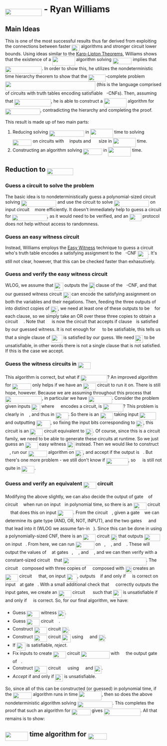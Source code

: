 # <img src="/notes/papers/tex/c464c32159fb6b1c835b3a18e61d617b.svg?invert_in_darkmode&sanitize=true" align=middle width=117.41940374999999pt height=22.831056599999986pt/> - Ryan Williams

## Main Ideas

This is one of the most successful results thus far derived from exploiting the connections between faster <img src="/notes/papers/tex/95d4aeb7638140fd70ba48c1d0a76c2d.svg?invert_in_darkmode&sanitize=true" align=middle width=25.890204449999988pt height=20.09134050000002pt/> algorithms and stronger circuit lower bounds.  Using ideas similar to the [Karp-Lipton Theorems](https://matthewkatzman.github.io/notes/background/karpLipton.html), Williams shows that the existence of a <img src="/notes/papers/tex/580d2dd5f5e10006692ef30c167f899b.svg?invert_in_darkmode&sanitize=true" align=middle width=72.96195554999998pt height=29.190975000000005pt/> algorithm solving <img src="/notes/papers/tex/e7580cf94f7e56cdc50b4caab1ea57d6.svg?invert_in_darkmode&sanitize=true" align=middle width=60.410476499999994pt height=20.09134050000002pt/> implies that <img src="/notes/papers/tex/c464c32159fb6b1c835b3a18e61d617b.svg?invert_in_darkmode&sanitize=true" align=middle width=117.41940374999999pt height=22.831056599999986pt/>.  In order to show this, he utilizes the nondeterministic time hierarchy theorem to show that the <img src="/notes/papers/tex/3262497f78af8a499e76e85f7bdb9422.svg?invert_in_darkmode&sanitize=true" align=middle width=54.42894764999999pt height=22.55708729999998pt/>-complete problem <img src="/notes/papers/tex/6bab82e097333608b39a4f0318a259f0.svg?invert_in_darkmode&sanitize=true" align=middle width=289.35310305pt height=29.190975000000005pt/> (this is the language comprised of circuits with truth tables encoding satisfiable <img src="/notes/papers/tex/5dc642f297e291cfdde8982599601d7e.svg?invert_in_darkmode&sanitize=true" align=middle width=8.219209349999991pt height=21.18721440000001pt/>-CNFs).  Then, assuming that <img src="/notes/papers/tex/94fdaf8e26e648fb2cf841509b689fa2.svg?invert_in_darkmode&sanitize=true" align=middle width=117.41940374999999pt height=22.55708729999998pt/>, he is able to construct a <img src="/notes/papers/tex/e119a75a614a5a9010358e2c22694996.svg?invert_in_darkmode&sanitize=true" align=middle width=72.2355678pt height=28.92981300000002pt/> algorithm for <img src="/notes/papers/tex/c9142515ff708cd84adf6c3fa602afce.svg?invert_in_darkmode&sanitize=true" align=middle width=112.19088374999998pt height=20.09134050000002pt/>, contradicting the hierarchy and completing the proof.

This result is made up of two main parts:

1. Reducing solving <img src="/notes/papers/tex/c9142515ff708cd84adf6c3fa602afce.svg?invert_in_darkmode&sanitize=true" align=middle width=112.19088374999998pt height=20.09134050000002pt/> in <img src="/notes/papers/tex/580d2dd5f5e10006692ef30c167f899b.svg?invert_in_darkmode&sanitize=true" align=middle width=72.96195554999998pt height=29.190975000000005pt/> time to solving <img src="/notes/papers/tex/e7580cf94f7e56cdc50b4caab1ea57d6.svg?invert_in_darkmode&sanitize=true" align=middle width=60.410476499999994pt height=20.09134050000002pt/> on circuits with <img src="/notes/papers/tex/55a049b8f161ae7cfeb0197d75aff967.svg?invert_in_darkmode&sanitize=true" align=middle width=9.86687624999999pt height=14.15524440000002pt/> inputs and <img src="/notes/papers/tex/caffed0f63065b42501fe6d23e50bbf9.svg?invert_in_darkmode&sanitize=true" align=middle width=17.132905349999987pt height=27.91243950000002pt/> size in <img src="/notes/papers/tex/580d2dd5f5e10006692ef30c167f899b.svg?invert_in_darkmode&sanitize=true" align=middle width=72.96195554999998pt height=29.190975000000005pt/> time.
2. Constructing an algorithm solving <img src="/notes/papers/tex/e7580cf94f7e56cdc50b4caab1ea57d6.svg?invert_in_darkmode&sanitize=true" align=middle width=60.410476499999994pt height=20.09134050000002pt/> in <img src="/notes/papers/tex/580d2dd5f5e10006692ef30c167f899b.svg?invert_in_darkmode&sanitize=true" align=middle width=72.96195554999998pt height=29.190975000000005pt/> time.

## Reduction to <img src="/notes/papers/tex/a80f5ecaa8042cd91d0c3c3d8c2a99b0.svg?invert_in_darkmode&sanitize=true" align=middle width=83.74385084999999pt height=22.55708729999998pt/>

### Guess a circuit to solve the problem

The basic idea is to nondeterministically guess a polynomial-sized circuit solving <img src="/notes/papers/tex/c9142515ff708cd84adf6c3fa602afce.svg?invert_in_darkmode&sanitize=true" align=middle width=112.19088374999998pt height=20.09134050000002pt/> and use the circuit to solve <img src="/notes/papers/tex/c9142515ff708cd84adf6c3fa602afce.svg?invert_in_darkmode&sanitize=true" align=middle width=112.19088374999998pt height=20.09134050000002pt/> on input circuit <img src="/notes/papers/tex/332cc365a4987aacce0ead01b8bdcc0b.svg?invert_in_darkmode&sanitize=true" align=middle width=9.39498779999999pt height=14.15524440000002pt/> more efficiently.  It doesn't immediately help to guess a circuit for <img src="/notes/papers/tex/c9142515ff708cd84adf6c3fa602afce.svg?invert_in_darkmode&sanitize=true" align=middle width=112.19088374999998pt height=20.09134050000002pt/>, as it would need to be verified, and an <img src="/notes/papers/tex/44ef1114da486eb37eea5ad4706dcb1a.svg?invert_in_darkmode&sanitize=true" align=middle width=38.03635109999999pt height=22.55708729999998pt/> protocol does not help without access to randomness.

### Guess an easy witness circuit

Instead, Williams employs the [Easy Witness](https://matthewkatzman.github.io/notes/papers/easyWitness.html) technique to guess a circuit who's truth table encodes a satisfying assignment to the <img src="/notes/papers/tex/5dc642f297e291cfdde8982599601d7e.svg?invert_in_darkmode&sanitize=true" align=middle width=8.219209349999991pt height=21.18721440000001pt/>-CNF <img src="/notes/papers/tex/083da1124b81d709f20f2575ae9138c3.svg?invert_in_darkmode&sanitize=true" align=middle width=34.06973294999999pt height=24.65753399999998pt/>.  It's still not clear, however, that this can be checked faster than exhasutively.

### Guess and verify the easy witness circuit

WLOG, we assume that <img src="/notes/papers/tex/8d41ab09ae7be76584ba0a0206c3aaae.svg?invert_in_darkmode&sanitize=true" align=middle width=27.843647699999988pt height=24.65753399999998pt/> outputs the <img src="/notes/papers/tex/2816079e0c533ee8a8148e5215141fe3.svg?invert_in_darkmode&sanitize=true" align=middle width=18.06055514999999pt height=27.91243950000002pt/> clause of the <img src="/notes/papers/tex/5dc642f297e291cfdde8982599601d7e.svg?invert_in_darkmode&sanitize=true" align=middle width=8.219209349999991pt height=21.18721440000001pt/>-CNF, and that our guessed witness circuit <img src="/notes/papers/tex/829155081bfc81fe0e227bcb9d85f0ec.svg?invert_in_darkmode&sanitize=true" align=middle width=22.979505449999987pt height=22.465723500000017pt/> can encode the satisfying assignment on both the variables and their negations.  Then, feeding the three outputs of <img src="/notes/papers/tex/332cc365a4987aacce0ead01b8bdcc0b.svg?invert_in_darkmode&sanitize=true" align=middle width=9.39498779999999pt height=14.15524440000002pt/> into distinct copies of <img src="/notes/papers/tex/829155081bfc81fe0e227bcb9d85f0ec.svg?invert_in_darkmode&sanitize=true" align=middle width=22.979505449999987pt height=22.465723500000017pt/>, we need at least one of these outputs to be <img src="/notes/papers/tex/034d0a6be0424bffe9a6e7ac9236c0f5.svg?invert_in_darkmode&sanitize=true" align=middle width=8.219209349999991pt height=21.18721440000001pt/> for each clause, so we simply take an OR over these three copies to obtain a circuit <img src="/notes/papers/tex/78ec2b7008296ce0561cf83393cb746d.svg?invert_in_darkmode&sanitize=true" align=middle width=14.06623184999999pt height=22.465723500000017pt/>.  Note that <img src="/notes/papers/tex/78ec2b7008296ce0561cf83393cb746d.svg?invert_in_darkmode&sanitize=true" align=middle width=14.06623184999999pt height=22.465723500000017pt/> is now the circuit that accepts if clause <img src="/notes/papers/tex/77a3b857d53fb44e33b53e4c8b68351a.svg?invert_in_darkmode&sanitize=true" align=middle width=5.663225699999989pt height=21.68300969999999pt/> is satisfied by our guessed witness.  It is not enough for <img src="/notes/papers/tex/78ec2b7008296ce0561cf83393cb746d.svg?invert_in_darkmode&sanitize=true" align=middle width=14.06623184999999pt height=22.465723500000017pt/> to be satisfiable, this tells us that a single clause of <img src="/notes/papers/tex/083da1124b81d709f20f2575ae9138c3.svg?invert_in_darkmode&sanitize=true" align=middle width=34.06973294999999pt height=24.65753399999998pt/> is satisfied by our guess.  We need <img src="/notes/papers/tex/b87e77f2609be78cb2c53d79f3503c69.svg?invert_in_darkmode&sanitize=true" align=middle width=25.02517214999999pt height=22.465723500000017pt/> to be unsatisfiable, in other words there is not a single clause that is not satisfied.  If this is the case we accept.

### Guess the witness circuits in <img src="/notes/papers/tex/28eff24ac0d17d1a919fe192b1b915f7.svg?invert_in_darkmode&sanitize=true" align=middle width=41.072846099999985pt height=22.55708729999998pt/>

This algorithm is correct, but what if <img src="/notes/papers/tex/a17cf7a047e98b90d06031b49d9b3654.svg?invert_in_darkmode&sanitize=true" align=middle width=84.96538379999998pt height=22.831056599999986pt/>?  An improved algorithm for <img src="/notes/papers/tex/e7580cf94f7e56cdc50b4caab1ea57d6.svg?invert_in_darkmode&sanitize=true" align=middle width=60.410476499999994pt height=20.09134050000002pt/> only helps if we have an <img src="/notes/papers/tex/28eff24ac0d17d1a919fe192b1b915f7.svg?invert_in_darkmode&sanitize=true" align=middle width=41.072846099999985pt height=22.55708729999998pt/> circuit to run it on.  There is still hope, however.  Because we are assuming throughout this process that <img src="/notes/papers/tex/94fdaf8e26e648fb2cf841509b689fa2.svg?invert_in_darkmode&sanitize=true" align=middle width=117.41940374999999pt height=22.55708729999998pt/>, in particular we have <img src="/notes/papers/tex/ee60ed589a44cddcdae677571b9630b6.svg?invert_in_darkmode&sanitize=true" align=middle width=75.91278089999999pt height=22.55708729999998pt/>.  Consider the problem given inputs <img src="/notes/papers/tex/916f0679823642ab7562419206bfad75.svg?invert_in_darkmode&sanitize=true" align=middle width=27.966501749999992pt height=22.465723500000017pt/> where <img src="/notes/papers/tex/9b325b9e31e85137d1de765f43c0f8bc.svg?invert_in_darkmode&sanitize=true" align=middle width=12.92464304999999pt height=22.465723500000017pt/> encodes a circuit, is <img src="/notes/papers/tex/f4272b724bec57f9e86ef14d41800725.svg?invert_in_darkmode&sanitize=true" align=middle width=64.49611739999999pt height=24.65753399999998pt/>?  This problem is clearly in <img src="/notes/papers/tex/a4cf30090cf9c69b2183d5a7e2b9e77c.svg?invert_in_darkmode&sanitize=true" align=middle width=12.92230829999999pt height=22.55708729999998pt/>, and thus in <img src="/notes/papers/tex/28eff24ac0d17d1a919fe192b1b915f7.svg?invert_in_darkmode&sanitize=true" align=middle width=41.072846099999985pt height=22.55708729999998pt/>.  So there is an <img src="/notes/papers/tex/28eff24ac0d17d1a919fe192b1b915f7.svg?invert_in_darkmode&sanitize=true" align=middle width=41.072846099999985pt height=22.55708729999998pt/> taking input <img src="/notes/papers/tex/d685be28f5dbcb008288cbc1f5d54d45.svg?invert_in_darkmode&sanitize=true" align=middle width=52.54192019999999pt height=24.65753399999998pt/> and outputting <img src="/notes/papers/tex/9cfa87d83204231f2cfadae5dc6a7189.svg?invert_in_darkmode&sanitize=true" align=middle width=45.236040299999985pt height=24.65753399999998pt/>, so fixing the input bits corresponding to <img src="/notes/papers/tex/829155081bfc81fe0e227bcb9d85f0ec.svg?invert_in_darkmode&sanitize=true" align=middle width=22.979505449999987pt height=22.465723500000017pt/>, this circuit is an <img src="/notes/papers/tex/28eff24ac0d17d1a919fe192b1b915f7.svg?invert_in_darkmode&sanitize=true" align=middle width=41.072846099999985pt height=22.55708729999998pt/> circuit equivalent to <img src="/notes/papers/tex/829155081bfc81fe0e227bcb9d85f0ec.svg?invert_in_darkmode&sanitize=true" align=middle width=22.979505449999987pt height=22.465723500000017pt/>.  Of course, since this is a circuit family, we need to be able to generate these circuits at runtime.  So we just guess an <img src="/notes/papers/tex/28eff24ac0d17d1a919fe192b1b915f7.svg?invert_in_darkmode&sanitize=true" align=middle width=41.072846099999985pt height=22.55708729999998pt/> easy witness <img src="/notes/papers/tex/55de7c977d70e96604c7d89b724a45b7.svg?invert_in_darkmode&sanitize=true" align=middle width=22.979505449999987pt height=24.7161288pt/> instead.  Then we would like to construct <img src="/notes/papers/tex/78ec2b7008296ce0561cf83393cb746d.svg?invert_in_darkmode&sanitize=true" align=middle width=14.06623184999999pt height=22.465723500000017pt/>, run our <img src="/notes/papers/tex/e7580cf94f7e56cdc50b4caab1ea57d6.svg?invert_in_darkmode&sanitize=true" align=middle width=60.410476499999994pt height=20.09134050000002pt/> algorithm on <img src="/notes/papers/tex/b87e77f2609be78cb2c53d79f3503c69.svg?invert_in_darkmode&sanitize=true" align=middle width=25.02517214999999pt height=22.465723500000017pt/>, and accept if the output is <img src="/notes/papers/tex/29632a9bf827ce0200454dd32fc3be82.svg?invert_in_darkmode&sanitize=true" align=middle width=8.219209349999991pt height=21.18721440000001pt/>.  But there's one more problem - we still don't know if <img src="/notes/papers/tex/1a240769adc85674d782acc6491a3513.svg?invert_in_darkmode&sanitize=true" align=middle width=70.55897144999999pt height=22.55708729999998pt/>, so <img src="/notes/papers/tex/78ec2b7008296ce0561cf83393cb746d.svg?invert_in_darkmode&sanitize=true" align=middle width=14.06623184999999pt height=22.465723500000017pt/> is still not quite in <img src="/notes/papers/tex/28eff24ac0d17d1a919fe192b1b915f7.svg?invert_in_darkmode&sanitize=true" align=middle width=41.072846099999985pt height=22.55708729999998pt/>.

### Guess and verify an equivalent <img src="/notes/papers/tex/28eff24ac0d17d1a919fe192b1b915f7.svg?invert_in_darkmode&sanitize=true" align=middle width=41.072846099999985pt height=22.55708729999998pt/> circuit

Modifying the above slightly, we can also decide the output of gate <img src="/notes/papers/tex/36b5afebdba34564d884d347484ac0c7.svg?invert_in_darkmode&sanitize=true" align=middle width=7.710416999999989pt height=21.68300969999999pt/> of circuit <img src="/notes/papers/tex/332cc365a4987aacce0ead01b8bdcc0b.svg?invert_in_darkmode&sanitize=true" align=middle width=9.39498779999999pt height=14.15524440000002pt/> when run on input <img src="/notes/papers/tex/77a3b857d53fb44e33b53e4c8b68351a.svg?invert_in_darkmode&sanitize=true" align=middle width=5.663225699999989pt height=21.68300969999999pt/> in polynomial time, so there is an <img src="/notes/papers/tex/28eff24ac0d17d1a919fe192b1b915f7.svg?invert_in_darkmode&sanitize=true" align=middle width=41.072846099999985pt height=22.55708729999998pt/> circuit <img src="/notes/papers/tex/9b325b9e31e85137d1de765f43c0f8bc.svg?invert_in_darkmode&sanitize=true" align=middle width=12.92464304999999pt height=22.465723500000017pt/> that does this on input <img src="/notes/papers/tex/6200347a9c5582b076159123cf7e83cb.svg?invert_in_darkmode&sanitize=true" align=middle width=50.165831099999984pt height=24.65753399999998pt/>.  From the circuit <img src="/notes/papers/tex/332cc365a4987aacce0ead01b8bdcc0b.svg?invert_in_darkmode&sanitize=true" align=middle width=9.39498779999999pt height=14.15524440000002pt/>, given a gate <img src="/notes/papers/tex/36b5afebdba34564d884d347484ac0c7.svg?invert_in_darkmode&sanitize=true" align=middle width=7.710416999999989pt height=21.68300969999999pt/> we can determine its gate type (AND, OR, NOT, INPUT), and the two gates <img src="/notes/papers/tex/82b58c8d1599d08c33130ebcf4a2e7c8.svg?invert_in_darkmode&sanitize=true" align=middle width=13.321977899999991pt height=21.68300969999999pt/> and <img src="/notes/papers/tex/981454b94267c6f3c7c16130c91dcac6.svg?invert_in_darkmode&sanitize=true" align=middle width=13.321977899999991pt height=21.68300969999999pt/> that lead into it (WLOG we assume fan-in <img src="/notes/papers/tex/76c5792347bb90ef71cfbace628572cf.svg?invert_in_darkmode&sanitize=true" align=middle width=8.219209349999991pt height=21.18721440000001pt/>).  Since this can be done in using a polynomially-sized CNF, there is an <img src="/notes/papers/tex/28eff24ac0d17d1a919fe192b1b915f7.svg?invert_in_darkmode&sanitize=true" align=middle width=41.072846099999985pt height=22.55708729999998pt/> circuit <img src="/notes/papers/tex/3dd6c1a0a138e7b0c517ea2dc27c04aa.svg?invert_in_darkmode&sanitize=true" align=middle width=20.37901634999999pt height=22.465723500000017pt/> that outputs <img src="/notes/papers/tex/d8fd565ded9585dd13b3f2206f32705d.svg?invert_in_darkmode&sanitize=true" align=middle width=50.50799324999999pt height=21.68300969999999pt/> on input <img src="/notes/papers/tex/36b5afebdba34564d884d347484ac0c7.svg?invert_in_darkmode&sanitize=true" align=middle width=7.710416999999989pt height=21.68300969999999pt/>.  From here, we can run <img src="/notes/papers/tex/b8bf9417178a721385d0e4524acf8700.svg?invert_in_darkmode&sanitize=true" align=middle width=59.94627539999999pt height=24.65753399999998pt/> on <img src="/notes/papers/tex/36b5afebdba34564d884d347484ac0c7.svg?invert_in_darkmode&sanitize=true" align=middle width=7.710416999999989pt height=21.68300969999999pt/>, <img src="/notes/papers/tex/82b58c8d1599d08c33130ebcf4a2e7c8.svg?invert_in_darkmode&sanitize=true" align=middle width=13.321977899999991pt height=21.68300969999999pt/>, and <img src="/notes/papers/tex/981454b94267c6f3c7c16130c91dcac6.svg?invert_in_darkmode&sanitize=true" align=middle width=13.321977899999991pt height=21.68300969999999pt/>.  These will output the values of <img src="/notes/papers/tex/332cc365a4987aacce0ead01b8bdcc0b.svg?invert_in_darkmode&sanitize=true" align=middle width=9.39498779999999pt height=14.15524440000002pt/> at gates <img src="/notes/papers/tex/36b5afebdba34564d884d347484ac0c7.svg?invert_in_darkmode&sanitize=true" align=middle width=7.710416999999989pt height=21.68300969999999pt/>, <img src="/notes/papers/tex/82b58c8d1599d08c33130ebcf4a2e7c8.svg?invert_in_darkmode&sanitize=true" align=middle width=13.321977899999991pt height=21.68300969999999pt/>, and <img src="/notes/papers/tex/981454b94267c6f3c7c16130c91dcac6.svg?invert_in_darkmode&sanitize=true" align=middle width=13.321977899999991pt height=21.68300969999999pt/>, and we can then verify with a constant-sized circuit <img src="/notes/papers/tex/4f4f4e395762a3af4575de74c019ebb5.svg?invert_in_darkmode&sanitize=true" align=middle width=5.936097749999991pt height=20.221802699999984pt/> that <img src="/notes/papers/tex/4e9d08ae71ae59acb54e0d1c29f1d485.svg?invert_in_darkmode&sanitize=true" align=middle width=266.275845pt height=24.65753399999998pt/>.  The circuit <img src="/notes/papers/tex/4f4f4e395762a3af4575de74c019ebb5.svg?invert_in_darkmode&sanitize=true" align=middle width=5.936097749999991pt height=20.221802699999984pt/> composed with three copies of <img src="/notes/papers/tex/9b325b9e31e85137d1de765f43c0f8bc.svg?invert_in_darkmode&sanitize=true" align=middle width=12.92464304999999pt height=22.465723500000017pt/> composed with <img src="/notes/papers/tex/3dd6c1a0a138e7b0c517ea2dc27c04aa.svg?invert_in_darkmode&sanitize=true" align=middle width=20.37901634999999pt height=22.465723500000017pt/> creates an <img src="/notes/papers/tex/28eff24ac0d17d1a919fe192b1b915f7.svg?invert_in_darkmode&sanitize=true" align=middle width=41.072846099999985pt height=22.55708729999998pt/> circuit <img src="/notes/papers/tex/84df98c65d88c6adf15d4645ffa25e47.svg?invert_in_darkmode&sanitize=true" align=middle width=13.08219659999999pt height=22.465723500000017pt/> that, on input <img src="/notes/papers/tex/aa20264597f5a63b51587e0581c48f2c.svg?invert_in_darkmode&sanitize=true" align=middle width=33.46496009999999pt height=24.65753399999998pt/>, outputs <img src="/notes/papers/tex/034d0a6be0424bffe9a6e7ac9236c0f5.svg?invert_in_darkmode&sanitize=true" align=middle width=8.219209349999991pt height=21.18721440000001pt/> if and only if <img src="/notes/papers/tex/9b325b9e31e85137d1de765f43c0f8bc.svg?invert_in_darkmode&sanitize=true" align=middle width=12.92464304999999pt height=22.465723500000017pt/> is correct on input <img src="/notes/papers/tex/77a3b857d53fb44e33b53e4c8b68351a.svg?invert_in_darkmode&sanitize=true" align=middle width=5.663225699999989pt height=21.68300969999999pt/> at gate <img src="/notes/papers/tex/36b5afebdba34564d884d347484ac0c7.svg?invert_in_darkmode&sanitize=true" align=middle width=7.710416999999989pt height=21.68300969999999pt/>.  With a small additional check that <img src="/notes/papers/tex/9b325b9e31e85137d1de765f43c0f8bc.svg?invert_in_darkmode&sanitize=true" align=middle width=12.92464304999999pt height=22.465723500000017pt/> correctly outputs the input gates, we create an <img src="/notes/papers/tex/28eff24ac0d17d1a919fe192b1b915f7.svg?invert_in_darkmode&sanitize=true" align=middle width=41.072846099999985pt height=22.55708729999998pt/> circuit <img src="/notes/papers/tex/7f081d1835e90a8884079517a9963dde.svg?invert_in_darkmode&sanitize=true" align=middle width=16.87213934999999pt height=24.7161288pt/> such that <img src="/notes/papers/tex/ad4298abad6b90607defe7a428bba415.svg?invert_in_darkmode&sanitize=true" align=middle width=27.83107964999999pt height=24.7161288pt/> is unsatisfiable if and only if <img src="/notes/papers/tex/9b325b9e31e85137d1de765f43c0f8bc.svg?invert_in_darkmode&sanitize=true" align=middle width=12.92464304999999pt height=22.465723500000017pt/> is correct.  So, for our final algorithm, we have:

* Guess <img src="/notes/papers/tex/28eff24ac0d17d1a919fe192b1b915f7.svg?invert_in_darkmode&sanitize=true" align=middle width=41.072846099999985pt height=22.55708729999998pt/> witness <img src="/notes/papers/tex/55de7c977d70e96604c7d89b724a45b7.svg?invert_in_darkmode&sanitize=true" align=middle width=22.979505449999987pt height=24.7161288pt/>.
* Guess <img src="/notes/papers/tex/28eff24ac0d17d1a919fe192b1b915f7.svg?invert_in_darkmode&sanitize=true" align=middle width=41.072846099999985pt height=22.55708729999998pt/> circuit <img src="/notes/papers/tex/9b325b9e31e85137d1de765f43c0f8bc.svg?invert_in_darkmode&sanitize=true" align=middle width=12.92464304999999pt height=22.465723500000017pt/>.
* Construct <img src="/notes/papers/tex/28eff24ac0d17d1a919fe192b1b915f7.svg?invert_in_darkmode&sanitize=true" align=middle width=41.072846099999985pt height=22.55708729999998pt/> circuit <img src="/notes/papers/tex/3dd6c1a0a138e7b0c517ea2dc27c04aa.svg?invert_in_darkmode&sanitize=true" align=middle width=20.37901634999999pt height=22.465723500000017pt/>.
* Construct <img src="/notes/papers/tex/28eff24ac0d17d1a919fe192b1b915f7.svg?invert_in_darkmode&sanitize=true" align=middle width=41.072846099999985pt height=22.55708729999998pt/> circuit <img src="/notes/papers/tex/ad4298abad6b90607defe7a428bba415.svg?invert_in_darkmode&sanitize=true" align=middle width=27.83107964999999pt height=24.7161288pt/> using <img src="/notes/papers/tex/9b325b9e31e85137d1de765f43c0f8bc.svg?invert_in_darkmode&sanitize=true" align=middle width=12.92464304999999pt height=22.465723500000017pt/> and <img src="/notes/papers/tex/3dd6c1a0a138e7b0c517ea2dc27c04aa.svg?invert_in_darkmode&sanitize=true" align=middle width=20.37901634999999pt height=22.465723500000017pt/>.
* If <img src="/notes/papers/tex/ad4298abad6b90607defe7a428bba415.svg?invert_in_darkmode&sanitize=true" align=middle width=27.83107964999999pt height=24.7161288pt/> is satisfiable, *reject*.
* Fix inputs to create <img src="/notes/papers/tex/28eff24ac0d17d1a919fe192b1b915f7.svg?invert_in_darkmode&sanitize=true" align=middle width=41.072846099999985pt height=22.55708729999998pt/> circuit <img src="/notes/papers/tex/23cf0bdaec5f1835d3634e2964b11932.svg?invert_in_darkmode&sanitize=true" align=middle width=91.07861729999999pt height=24.7161288pt/> with <img src="/notes/papers/tex/57b114de2466e9d3f996b2c31d5d4bb1.svg?invert_in_darkmode&sanitize=true" align=middle width=12.97380149999999pt height=21.68300969999999pt/> the output gate of <img src="/notes/papers/tex/332cc365a4987aacce0ead01b8bdcc0b.svg?invert_in_darkmode&sanitize=true" align=middle width=9.39498779999999pt height=14.15524440000002pt/>.
* Construct <img src="/notes/papers/tex/28eff24ac0d17d1a919fe192b1b915f7.svg?invert_in_darkmode&sanitize=true" align=middle width=41.072846099999985pt height=22.55708729999998pt/> circuit <img src="/notes/papers/tex/78ec2b7008296ce0561cf83393cb746d.svg?invert_in_darkmode&sanitize=true" align=middle width=14.06623184999999pt height=22.465723500000017pt/> using <img src="/notes/papers/tex/aca94dc4280088e4b15ee4be41751fd0.svg?invert_in_darkmode&sanitize=true" align=middle width=13.18495034999999pt height=24.7161288pt/> and <img src="/notes/papers/tex/55de7c977d70e96604c7d89b724a45b7.svg?invert_in_darkmode&sanitize=true" align=middle width=22.979505449999987pt height=24.7161288pt/>.
* *Accept* if and only if <img src="/notes/papers/tex/b87e77f2609be78cb2c53d79f3503c69.svg?invert_in_darkmode&sanitize=true" align=middle width=25.02517214999999pt height=22.465723500000017pt/> is unsatisfiable.

So, since all of this can be constructed (or guessed) in polynomial time, if the <img src="/notes/papers/tex/e7580cf94f7e56cdc50b4caab1ea57d6.svg?invert_in_darkmode&sanitize=true" align=middle width=60.410476499999994pt height=20.09134050000002pt/> algorithm runs in time <img src="/notes/papers/tex/580d2dd5f5e10006692ef30c167f899b.svg?invert_in_darkmode&sanitize=true" align=middle width=72.96195554999998pt height=29.190975000000005pt/>, then so does the above nondeterministic algorithm solving <img src="/notes/papers/tex/c9142515ff708cd84adf6c3fa602afce.svg?invert_in_darkmode&sanitize=true" align=middle width=112.19088374999998pt height=20.09134050000002pt/>.  This completes the proof that such an algorithm for <img src="/notes/papers/tex/e7580cf94f7e56cdc50b4caab1ea57d6.svg?invert_in_darkmode&sanitize=true" align=middle width=60.410476499999994pt height=20.09134050000002pt/> gives <img src="/notes/papers/tex/c464c32159fb6b1c835b3a18e61d617b.svg?invert_in_darkmode&sanitize=true" align=middle width=117.41940374999999pt height=22.831056599999986pt/>.  All that remains is to show:

## <img src="/notes/papers/tex/580d2dd5f5e10006692ef30c167f899b.svg?invert_in_darkmode&sanitize=true" align=middle width=72.96195554999998pt height=29.190975000000005pt/> time algorithm for <img src="/notes/papers/tex/e7580cf94f7e56cdc50b4caab1ea57d6.svg?invert_in_darkmode&sanitize=true" align=middle width=60.410476499999994pt height=20.09134050000002pt/>


